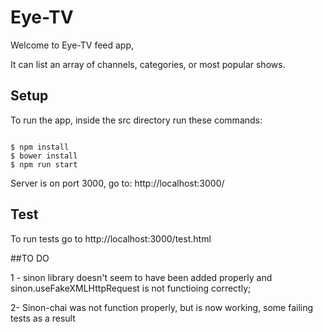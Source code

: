 # Eye-TV

Welcome to Eye-TV feed app,

It can list an array of channels, categories, or most popular shows.

## Setup

To run the app, inside the src directory run these commands:

```shell

$ npm install
$ bower install
$ npm run start

```
Server is on port 3000,
go to: http://localhost:3000/

## Test

To run tests go to http://localhost:3000/test.html


##TO DO

1 - sinon library doesn't seem to have been added properly and sinon.useFakeXMLHttpRequest is not functioing correctly;

2- Sinon-chai was not function properly, but is now working, some failing tests as a result